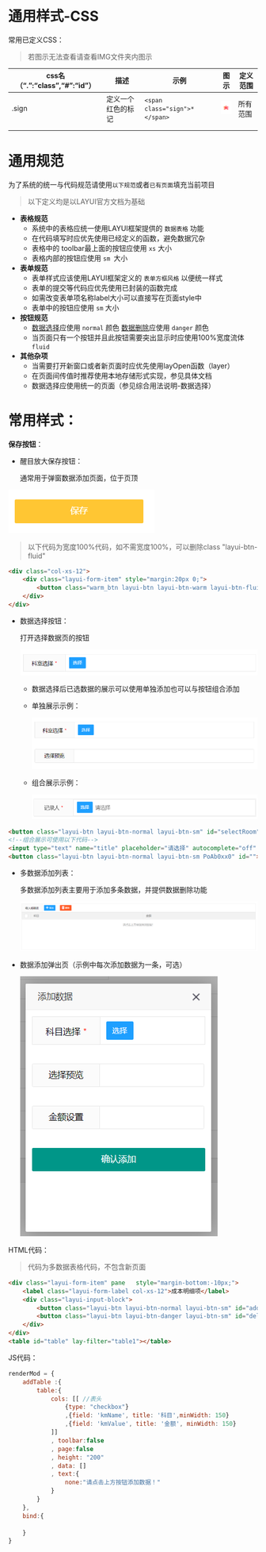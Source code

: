 # 通用样式-CSS

常用已定义CSS：

> 若图示无法查看请查看IMG文件夹内图示

| css名（“.”:“class”,“#”:“id”） | 描述               | 示例                          | 图示                     | 定义范围 |
| ----------------------------- | ------------------ | ----------------------------- | ------------------------ | -------- |
| .sign                         | 定义一个红色的标记 | `<span class="sign">*</span>` | ![sign](..\IMG\sign.png) | 所有范围 |
|                               |                    |                               |                          |          |
|                               |                    |                               |                          |          |

# 通用规范

为了系统的统一与代码规范请使用`以下规范`或者`已有页面`填充当前项目

> 以下定义均是以LAYUI官方文档为基础

- **表格规范**
  - 系统中的表格应统一使用LAYUI框架提供的 `数据表格` 功能
  - 在代码填写时应优先使用已经定义的函数，避免数据冗杂
  - 表格中的 toolbar最上面的按钮应使用 `xs` 大小
  - 表格内部的按钮应使用 `sm `大小
- **表单规范**
  - 表单样式应该使用LAYUI框架定义的 `表单方框风格` 以便统一样式
  - 表单的提交等代码应优先使用已封装的函数完成
  - 如需改变表单项名称label大小可以直接写在页面style中
  - 表单中的按钮应使用 `sm` 大小 
- **按钮规范**
  - <u>数据选择</u>应使用 `normal` 颜色 <u>数据删除</u>应使用 `danger` 颜色
  - 当页面只有一个按钮并且此按钮需要突出显示时应使用100%宽度流体 `fluid`
- **其他杂项**
  - 当需要打开新窗口或者新页面时应优先使用layOpen函数（layer）
  - 在页面间传值时推荐使用本地存储形式实现，参见具体文档
  - 数据选择应使用统一的页面（参见综合用法说明-数据选择）

# 常用样式：

**保存按钮**：

- 醒目放大保存按钮：

  通常用于弹窗数据添加页面，位于页顶

  

![saneBtnBigWarm](..\IMG\saveBtnBigWarm.png)

> 以下代码为宽度100%代码，如不需宽度100%，可以删除class "layui-btn-fluid"

```html
<div class="col-xs-12">
    <div class="layui-form-item" style="margin:20px 0;">
		<button class="warm_btn layui-btn layui-btn-warm layui-btn-fluid" lay-submit="" id="upData">保存</button>
	</div>
</div>
```

- 数据选择按钮：

  打开选择数据页的按钮

  ![saveBtnSelect](..\IMG\saveBtnSelectAll.png)

  - 数据选择后已选数据的展示可以使用单独添加也可以与按钮组合添加

  - 单独展示示例：

    ![saveBtnSelect](..\IMG\saveBtnSelectAllShow.png)

  - 组合展示示例：

    ![saveBtnSelect](..\IMG\saveBtnSelectAllShow1.png)


```html
<button class="layui-btn layui-btn-normal layui-btn-sm" id="selectRoom">选择</button>
<!--组合展示可使用以下代码-->
<input type="text" name="title" placeholder="请选择" autocomplete="off" disabled class="layui-input" style="height:46px;padding-left:60px;">
<button class="layui-btn layui-btn-normal layui-btn-sm PoAb0xx0" id="">选择</button>
```

- 多数据添加列表：

  多数据添加列表主要用于添加多条数据，并提供数据删除功能

  ![saveBtnSelect](..\IMG\listEdit.png)

- 数据添加弹出页（示例中每次添加数据为一条，可选）

  ![saveBtnSelect](..\IMG\listEditSelect.png)

HTML代码：

> 代码为多数据表格代码，不包含新页面

```html
<div class="layui-form-item" pane   style="margin-bottom:-10px;">
	<label class="layui-form-label col-xs-12">成本明细项</label>
	<div class="layui-input-block">
		<button class="layui-btn layui-btn-normal layui-btn-sm" id="addNew"><i class="fas fa-plus"></i>&nbsp;添加</button>
		<button class="layui-btn layui-btn-danger layui-btn-sm" id="delNew"><i class="fas fa-trash-alt"></i>&nbsp;删除</button>
	</div>
</div>
<table id="table" lay-filter="table1"></table>
```

JS代码：

```javascript
renderMod = {
	addTable :{
		table:{
			cols: [[ //表头
                {type: "checkbox"}
                ,{field: 'kmName', title: '科目',minWidth: 150}
                ,{field: 'kmValue', title: '金额', minWidth: 150}
            ]]
            , toolbar:false
            , page:false
            , height: "200"
            , data: []
            , text:{
            	none:"请点击上方按钮添加数据！"
            }
        }
	},
    bind:{
        
    }
}
```

